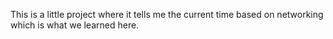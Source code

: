 This is a little project where it tells me the current time based on networking which is what we learned here.
